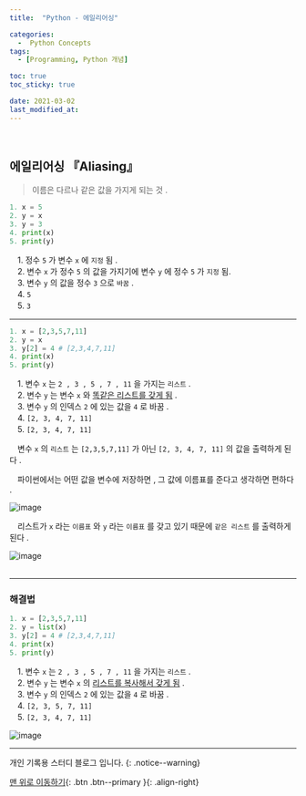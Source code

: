 ```yaml
---
title:  "Python - 에일리어싱" 

categories:
  -  Python Concepts
tags:
  - [Programming, Python 개념]

toc: true
toc_sticky: true

date: 2021-03-02
last_modified_at:
---
```


<br>

## 에일리어싱 『Aliasing』

> 이름은 다르나 같은 값을 가지게 되는 것 .

```python
1. x = 5
2. y = x
3. y = 3
4. print(x)
5. print(y)
```

　1. 정수 `5` 가 변수 `x` 에 `지정` 됨 .   
　2. 변수 `x` 가 정수 `5` 의 값을 가지기에 변수 `y` 에 정수 `5` 가 `지정` 됨.   
　3. 변수 `y` 의 값을 정수 `3` 으로 `바꿈` .   
　4. `5`    
　5. `3` 
<br>

***
```python
1. x = [2,3,5,7,11]
2. y = x
3. y[2] = 4 # [2,3,4,7,11]
4. print(x)
5. print(y)
```

　1. 변수 `x` 는 `2 , 3 , 5 , 7 , 11` 을 가지는 `리스트` .    
　2. 변수 `y` 는 변수 `x` 와 <u>똑같은 리스트를 갖게 됨</u> .     
　3. 변수 `y` 의 인덱스 `2` 에 있는 값을 `4` 로 바꿈 .      
　4. `[2, 3, 4, 7, 11]`      
　5. `[2, 3, 4, 7, 11]` 

　변수 `x` 의 `리스트` 는 `[2,3,5,7,11]` 가 아닌 `[2, 3, 4, 7, 11]` 의 값을 출력하게 된다 .

　파이썬에서는 어떤 값을 변수에 저장하면 , 그 값에 이름표를 준다고 생각하면 편하다 .

![image](https://user-images.githubusercontent.com/50429028/109638436-5c10a080-7b91-11eb-80e5-54ebbd99e207.png)

　리스트가 `x` 라는 `이름표` 와 `y` 라는 `이름표` 를 갖고 있기 때문에 `같은 리스트` 를 출력하게 된다 .

![image](https://user-images.githubusercontent.com/50429028/109638483-6a5ebc80-7b91-11eb-9f59-3b637a864c38.png)    
<br>

***
### 해결법

```python
1. x = [2,3,5,7,11]
2. y = list(x)
3. y[2] = 4 # [2,3,4,7,11]
4. print(x)
5. print(y)
```

　1. 변수 `x` 는 `2 , 3 , 5 , 7 , 11` 을 가지는 `리스트` .    
　2. 변수 `y` 는 변수 `x` 의 <u>리스트를 복사해서 갖게 됨</u> .     
　3. 변수 `y` 의 인덱스 `2` 에 있는 값을 `4` 로 바꿈 .      
　4. `[2, 3, 5, 7, 11]`      
　5. `[2, 3, 4, 7, 11]` 

![image](https://user-images.githubusercontent.com/50429028/109640353-ba3e8300-7b93-11eb-8d10-10a15882f2f1.png)
<br>

***

개인 기록용 스터디 블로그 입니다.
{: .notice--warning}

[맨 위로 이동하기](#){: .btn .btn--primary }{: .align-right}